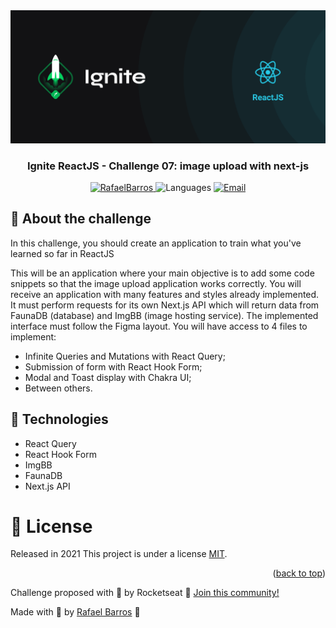<div align="center">
    <img src="../../.github/docs/images/igniteReactJsBanner.png" alt="Ignite" width="1000">
</div>

<h3 align="center"> 
   Ignite ReactJS - Challenge 07: image upload with next-js
</h3>

<p align="center">
   <a href="https://www.linkedin.com/in/rafaelbarr/">
      <img alt="RafaelBarros" src="https://img.shields.io/badge/-RafaelBarros-5965e0?style=flat&logo=Linkedin&logoColor=white" />
   </a>
  <img alt="Languages" src="https://img.shields.io/github/languages/count/Rafaelb4rros/ignite-bootcamp?reactjs?challenge07-ignite-reactjs?color=%235963C5" />
  <a href="mailto:rafaelnogueirabarr@gmail.com">
   <img alt="Email" src="https://img.shields.io/badge/-rafaelnogueirabarr@gmail.com-%23525DCB" />
  </a>
</p>

## :rocket: About the challenge

In this challenge, you should create an application to train what you've learned so far in ReactJS

This will be an application where your main objective is to add some code snippets so that the image upload application works correctly. You will receive an application with many features and styles already implemented. It must perform requests for its own Next.js API which will return data from FaunaDB (database) and ImgBB (image hosting service). The implemented interface must follow the Figma layout. You will have access to 4 files to implement:

- Infinite Queries and Mutations with React Query;
- Submission of form with React Hook Form;
- Modal and Toast display with Chakra UI;
- Between others.

## :construction_worker: Technologies

- React Query
- React Hook Form
- ImgBB
- FaunaDB
- Next.js API

<!-- LICENSE -->

# :closed_book: License

Released in 2021
This project is under a license [MIT](./LICENSE).

<p align="right">(<a href="#top">back to top</a>)</p>

Challenge proposed with 💜 by Rocketseat 👋 [Join this community!](https://discord.gg/KJVerdEynf)

Made with 💜 by [Rafael Barros](https://github.com/Rafaelb4rros) 🚀

